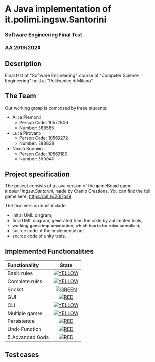 # A Java implementation of it.polimi.ingsw.Santorini
### Software Engineering Final Test
### AA 2019/2020
## Description
Final test of "Software Engineering", course of "Computer Science Engineering" held at "Politecnico di Milano".
## The Team
Our working group is composed by three students:
* Alice Piemonti
   * Person Code: 10572806
   * Number: 888585
* Luca Pirovano
    * Person Code: 10569272
    * Number: 888838
* Nicolò Sonnino
    * Person Code: 10569180 
    * Number: 890940
## Project specification
The project consists of a Java version of the gameBoard game *it.polimi.ingsw.Santorini*, made by Cranio Creations.
You can find the full game here: https://bit.ly/2Qi7gs9

The final version must include:
* initial UML diagram;
* final UML diagram, generated from the code by automated tools;
* working game implementation, which has to be rules compliant;
* source code of the implementation;
* source code of unity tests.

## Implemented Functionalities
| Functionality | State |
|:-----------------------|:------------------------------------:|
| Basic rules | [![YELLOW](https://placehold.it/15/ffdd00/ffdd00)](#) |
| Complete rules | [![YELLOW](https://placehold.it/15/ffdd00/ffdd00)](#) |
| Socket |[![GREEN](https://placehold.it/15/44bb44/44bb44)](/tree/master/src/main/java/it/polimi/ingsw) |
| GUI | [![RED](https://placehold.it/15/f03c15/f03c15)](#) |
| CLI |[![YELLOW](https://placehold.it/15/ffdd00/ffdd00)](#) |
| Multiple games | [![YELLOW](https://placehold.it/15/ffdd00/ffdd00)](#)|
| Persistence | [![RED](https://placehold.it/15/f03c15/f03c15)](#) |
| Undo Function | [![RED](https://placehold.it/15/f03c15/f03c15)](#) |
| 5 Advanced Gods | [![RED](https://placehold.it/15/f03c15/f03c15)](#) |

<!--
[![RED](https://placehold.it/15/f03c15/f03c15)](#)
[![YELLOW](https://placehold.it/15/ffdd00/ffdd00)](#)
[![GREEN](https://placehold.it/15/44bb44/44bb44)](#)
-->

## Test cases
